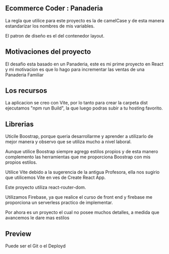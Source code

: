 ## Ecommerce Coder : Panaderia
La regla que utilice para este proyecto es la de camelCase y de esta manera estandarizar los nombres de mis variables.

El patron de diseño es el del contenedor layout.

## Motivaciones del proyecto

El desafio esta basado en un Panaderia, este es mi prime proyecto en React y mi motivacion es que lo hago para incrementar las ventas de una Panaderia Familiar

## Los recursos

La aplicacion se creo con Vite, por lo tanto para crear la carpeta dist ejecutamos "npm run Build", la que luego podras subir a tu hosting favorito.

## Librerias

Uticile Boostrap, porque queria desarrollarme y aprender a utilizarlo de mejor manera y observo que se utiliza mucho a nivel laboral.

Aunque utilice Boostrap siempre agregp estilos propios y de esta manero complemento las herramientas que me proporciona Boostrap con mis propios estilos.

Utilice Vite debido a la sugerencia de la antigua Profesora, ella nos sugirio que utilicemos Vite en ves de Create React App.

Este proyecto utiliza react-router-dom.

Utilizamos Firebase, ya que realice el curso de front end y firebase me proporciona un serverless practico de implementar.

Por ahora es un proyecto el cual no posee muchos detalles,
a medida que avancemos le dare mas estilos

## Preview

Puede ser el Git o el Deployd